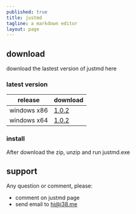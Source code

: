 ```yaml
---
published: true
title: justmd
tagline: a markdown editor
layout: page
---
```



## download

download the lastest version of justmd here

### latest version 

release  | download 
------   | ------
windows x86  | [1.0.2](https://github.com/i38/i38.github.io/blob/master/public/justmd/justmd-x64-1.0.2.zip?raw=true)     
windows x64  | [1.0.2](https://github.com/i38/i38.github.io/blob/master/public/justmd/justmd-x86-1.0.2.zip?raw=true)      


### install 
After download the zip, unzip and run justmd.exe


## support

Any question or comment, please:
* comment on justmd page
* send email to hi@i38.me



